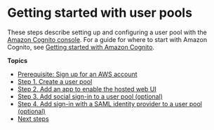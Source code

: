# Getting started with user pools<a name="getting-started-with-cognito-user-pools"></a>

These steps describe setting up and configuring a user pool with the [Amazon Cognito console](https://console.aws.amazon.com/cognito/home)\. For a guide for where to start with Amazon Cognito, see [Getting started with Amazon Cognito](cognito-getting-started.md)\.

**Topics**
+ [Prerequisite: Sign up for an AWS account](aws-cognito-sign-up-aws-account.md)
+ [Step 1\. Create a user pool](cognito-user-pool-as-user-directory.md)
+ [Step 2\. Add an app to enable the hosted web UI](cognito-user-pools-configuring-app-integration.md)
+ [Step 3\. Add social sign\-in to a user pool \(optional\)](cognito-user-pools-configuring-federation-with-social-idp.md)
+ [Step 4\. Add sign\-in with a SAML identity provider to a user pool \(optional\)](cognito-user-pools-configuring-federation-with-saml-2-0-idp.md)
+ [Next steps](user-pool-next-steps.md)